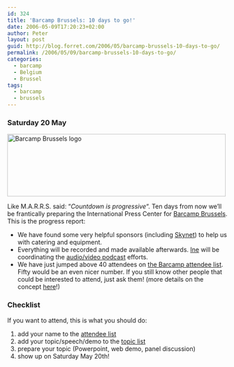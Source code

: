 ```yaml
---
id: 324
title: 'Barcamp Brussels: 10 days to go!'
date: 2006-05-09T17:20:23+02:00
author: Peter
layout: post
guid: http://blog.forret.com/2006/05/barcamp-brussels-10-days-to-go/
permalink: /2006/05/09/barcamp-brussels-10-days-to-go/
categories:
  - barcamp
  - Belgium
  - Brussel
tags:
  - barcamp
  - brussels
---
```

### Saturday 20 May

[<img loading="lazy" width="500" src="http://static.flickr.com/45/139767078_ec3b5727c6.jpg" alt="Barcamp Brussels logo" height="143" />](http://www.flickr.com/photos/pforret/139767078/ "Photo Sharing")

Like M.A.R.R.S. said: &#8220;_Countdown is progressive_&#8220;. Ten days from now we&#8217;ll be frantically preparing the International Press Center for [Barcamp Brussels](http://wiki.forret.com/index.php?title=BarcampBrussels). This is the progress report:

  * We have found some very helpful sponsors (including [Skynet](http://www.skynet.be)) to help us with catering and equipment.
  * Everything will be recorded and made available afterwards. [Ine](http://www.monuments.nu) will be coordinating the [audio/video podcast](http://wiki.forret.com/index.php?title=BarcampMedia) efforts.
  * We have just jumped above 40 attendees on [the Barcamp attendee list](http://barcamp.org/BarCampBrusselsForTheImpatient). Fifty would be an even nicer number. If you still know other people that could be interested to attend, just ask them! (more details on the concept [here](http://blog.forret.com/2006/04/barcamp-brussels-less-than-a-month-to-go/)!)

### Checklist

If you want to attend, this is what you should do:

  1. add your name to the [attendee list](http://barcamp.org/BarCampBrusselsForTheImpatient)
  2. add your topic/speech/demo to the [topic list](http://wiki.forret.com/index.php?title=BarcampTopics)
  3. prepare your topic (Powerpoint, web demo, panel discussion)
  4. show up on Saturday May 20th!